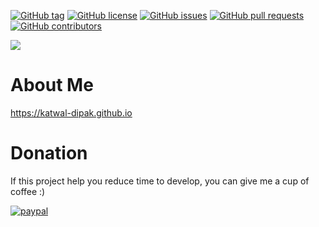 [![GitHub tag](https://img.shields.io/github/tag/katwal-dipak/react-native-starter-kit?style=for-the-badge)](https://github.com/katwal-dipak/react-native-starter-kit/tags)
[![GitHub license](https://img.shields.io/github/license/katwal-dipak/react-native-starter-kit?style=for-the-badge)](https://github.com/katwal-dipak/react-native-starter-kit/blob/master/LICENSE)
[![GitHub issues](https://img.shields.io/github/issues/katwal-dipak/react-native-starter-kit?style=for-the-badge)](https://github.com/katwal-dipak/react-native-starter-kit/issues)
[![GitHub pull requests](https://img.shields.io/github/issues-pr/katwal-dipak/react-native-starter-kit?style=for-the-badge)](https://github.com/katwal-dipak/react-native-starter-kit/pulls)
[![GitHub contributors](https://img.shields.io/github/contributors/katwal-dipak/react-native-starter-kit?style=for-the-badge)](https://github.com/katwal-dipak/react-native-starter-kit/contributors)

<!DOCTYPE html>
<html>
<body>
  
<img src="https://firebasestorage.googleapis.com/v0/b/innernepal-dca5b.appspot.com/o/reactNativeStarterKit%2Fscreenshot_1.jpg?alt=media&token=01946fdc-0386-45d7-a636-61d02f5b51af">

</body>
</html>

# About Me
https://katwal-dipak.github.io

# Donation

If this project help you reduce time to develop, you can give me a cup of coffee :) 

[![paypal](https://www.paypalobjects.com/en_US/i/btn/btn_donateCC_LG.gif)](#)
